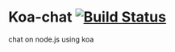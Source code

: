 # Koa-chat [![Build Status](https://travis-ci.org/tadjik1/koa-chat.svg?branch=master)](https://travis-ci.org/tadjik1/koa-chat)

chat on node.js using koa
